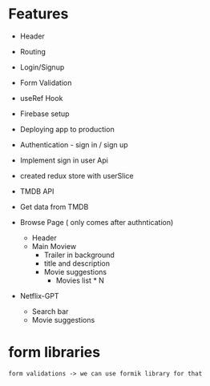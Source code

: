 # Features
- Header
- Routing
- Login/Signup
- Form Validation
- useRef Hook
- Firebase setup
- Deploying app to production
- Authentication - sign in / sign up
- Implement sign in user Api
- created redux store with userSlice
- TMDB API
- Get data from TMDB 

- Browse Page ( only comes after authntication)
    - Header
    - Main Moview
        - Trailer in background
        - title and description
        - Movie suggestions
            - Movies list * N

- Netflix-GPT
    - Search bar
    - Movie suggestions


# form libraries 
    form validations -> we can use formik library for that